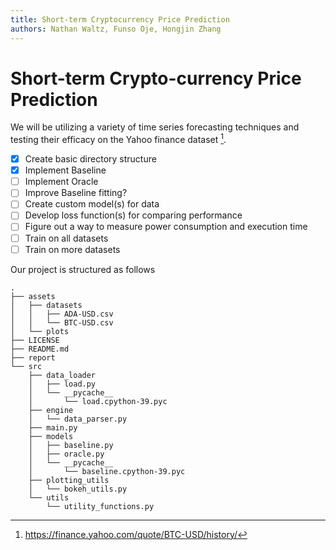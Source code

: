 ```yaml
---
title: Short-term Cryptocurrency Price Prediction
authors: Nathan Waltz, Funso Oje, Hongjin Zhang
---
```


# Short-term Crypto-currency Price Prediction

We will be utilizing a variety of time series forecasting techniques and testing their efficacy on the Yahoo finance dataset [^yahoo-finance]. 

- [x] Create basic directory structure
- [x] Implement Baseline
- [ ] Implement Oracle
- [ ] Improve Baseline fitting?
- [ ] Create custom model(s) for data
- [ ] Develop loss function(s) for comparing performance
- [ ] Figure out a way to measure power consumption and execution time
- [ ] Train on all datasets
- [ ] Train on more datasets

Our project is structured as follows

```
.
├── assets
│   ├── datasets
│   │   ├── ADA-USD.csv
│   │   └── BTC-USD.csv
│   └── plots
├── LICENSE
├── README.md
├── report
└── src
    ├── data_loader
    │   ├── load.py
    │   └── __pycache__
    │       └── load.cpython-39.pyc
    ├── engine
    │   └── data_parser.py
    ├── main.py
    ├── models
    │   ├── baseline.py
    │   ├── oracle.py
    │   └── __pycache__
    │       └── baseline.cpython-39.pyc
    ├── plotting_utils
    │   └── bokeh_utils.py
    └── utils
        └── utility_functions.py
```

[^yahoo-finance]: https://finance.yahoo.com/quote/BTC-USD/history/
